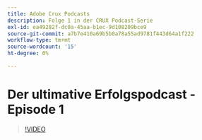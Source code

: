 ```yaml
---
title: Adobe Crux Podcasts
description: Folge 1 in der CRUX Podcast-Serie
exl-id: ea49282f-dc0a-45aa-b1ec-9d108209bce9
source-git-commit: a7b7e410a69b5b0a78a55ad9781f443d64a1f222
workflow-type: tm+mt
source-wordcount: '15'
ht-degree: 0%

---
```


# Der ultimative Erfolgspodcast - Episode 1

>[!VIDEO](https://video.tv.adobe.com/v/3428393?quality=12learn=on)

